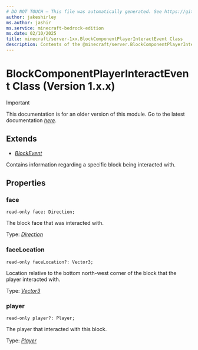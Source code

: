 ```yaml
---
# DO NOT TOUCH — This file was automatically generated. See https://github.com/mojang/minecraftapidocsgenerator to modify descriptions, examples, etc.
author: jakeshirley
ms.author: jashir
ms.service: minecraft-bedrock-edition
ms.date: 02/10/2025
title: minecraft/server-1xx.BlockComponentPlayerInteractEvent Class
description: Contents of the @minecraft/server.BlockComponentPlayerInteractEvent class (Version 1.x.x).
---
```

# BlockComponentPlayerInteractEvent Class (Version 1.x.x)

> [!IMPORTANT]
> This documentation is for an older version of this module. Go to the latest documentation [*here*](../../../scriptapi/minecraft/server/BlockComponentPlayerInteractEvent.md).

## Extends
- [*BlockEvent*](BlockEvent.md)

Contains information regarding a specific block being interacted with.

## Properties

### **face**
`read-only face: Direction;`

The block face that was interacted with.

Type: [*Direction*](Direction.md)

### **faceLocation**
`read-only faceLocation?: Vector3;`

Location relative to the bottom north-west corner of the block that the player interacted with.

Type: [*Vector3*](Vector3.md)

### **player**
`read-only player?: Player;`

The player that interacted with this block.

Type: [*Player*](Player.md)
